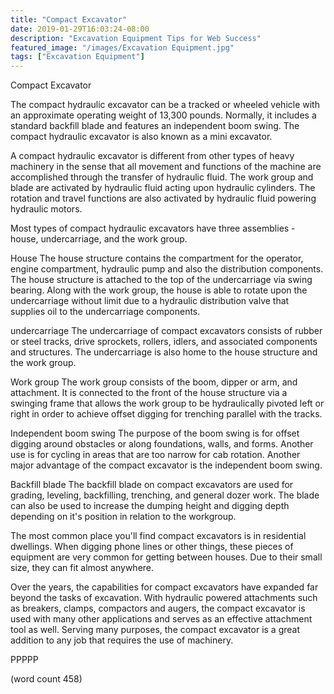 ```yaml
---
title: "Compact Excavator"
date: 2019-01-29T16:03:24-08:00
description: "Excavation Equipment Tips for Web Success"
featured_image: "/images/Excavation Equipment.jpg"
tags: ["Excavation Equipment"]
---
```


Compact Excavator

The compact hydraulic excavator can be a tracked or
wheeled vehicle with an approximate operating weight
of 13,300 pounds.  Normally, it includes a standard
backfill blade and features an independent boom
swing.  The compact hydraulic excavator is also
known as a mini excavator.

A compact hydraulic excavator is different from other
types of heavy machinery in the sense that all
movement and functions of the machine are accomplished
through the transfer of hydraulic fluid.  The work
group and blade are activated by hydraulic fluid
acting upon hydraulic cylinders.  The rotation and
travel functions are also activated by hydraulic 
fluid powering hydraulic motors.

Most types of compact hydraulic excavators have
three assemblies - house, undercarriage, and the
work group.  

House
The house structure contains the compartment for
the operator, engine compartment, hydraulic pump
and also the distribution components.  The house
structure is attached to the top of the undercarriage
via swing bearing.  Along with the work group, the
house is able to rotate upon the undercarriage 
without limit due to a hydraulic distribution valve
that supplies oil to the undercarriage components.

undercarriage
The undercarriage of compact excavators consists of
rubber or steel tracks, drive sprockets, rollers,
idlers, and associated components and structures.
The undercarriage is also home to the house
structure and the work group.

Work group
The work group consists of the boom, dipper or 
arm, and attachment.  It is connected to the front
of the house structure via a swinging frame that
allows the work group to be hydraulically pivoted
left or right in order to achieve offset digging
for trenching parallel with the tracks.

Independent boom swing
The purpose of the boom swing is for offset
digging around obstacles or along foundations,
walls, and forms.  Another use is for cycling in
areas that are too narrow for cab rotation.  Another
major advantage of the compact excavator is the
independent boom swing.

Backfill blade
The backfill blade on compact excavators are used
for grading, leveling, backfilling, trenching, 
and general dozer work.  The blade can also be 
used to increase the dumping height and digging
depth depending on it's position in relation to
the workgroup.

The most common place you'll find compact excavators
is in residential dwellings.  When digging phone
lines or other things, these pieces of equipment
are very common for getting between houses.  Due
to their small size, they can fit almost anywhere.

Over the years, the capabilities for compact
excavators have expanded far beyond the tasks of
excavation.  With hydraulic powered attachments
such as breakers, clamps, compactors and augers,
the compact excavator is used with many other 
applications and serves as an effective attachment
tool as well.  Serving many purposes, the compact
excavator is a great addition to any job that
requires the use of machinery.

PPPPP

(word count 458)
